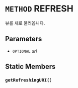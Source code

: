 # `METHOD` REFRESH
뷰를 새로 불러옵니다.

## Parameters
* `OPTIONAL` *uri*

## Static Members

### `getRefreshingURI()`
